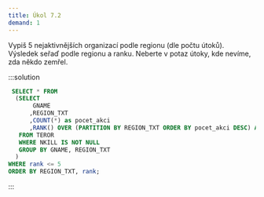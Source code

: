 ```yaml
---
title: Úkol 7.2
demand: 1
---
```


Vypiš 5 nejaktivnějších organizací podle regionu (dle počtu útoků). Výsledek seřaď podle regionu a ranku.
Neberte v potaz útoky, kde nevíme, zda někdo zemřel.

:::solution

```sql
 SELECT * FROM
  (SELECT
       GNAME
      ,REGION_TXT
      ,COUNT(*) as pocet_akci
      ,RANK() OVER (PARTITION BY REGION_TXT ORDER BY pocet_akci DESC) AS rank
   FROM TEROR
   WHERE NKILL IS NOT NULL
   GROUP BY GNAME, REGION_TXT
  )
WHERE rank <= 5
ORDER BY REGION_TXT, rank;
```

:::
